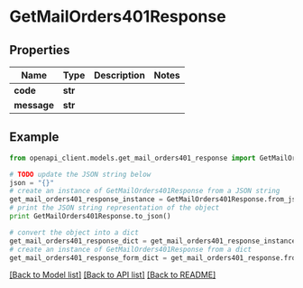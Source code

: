 # GetMailOrders401Response


## Properties
Name | Type | Description | Notes
------------ | ------------- | ------------- | -------------
**code** | **str** |  | 
**message** | **str** |  | 

## Example

```python
from openapi_client.models.get_mail_orders401_response import GetMailOrders401Response

# TODO update the JSON string below
json = "{}"
# create an instance of GetMailOrders401Response from a JSON string
get_mail_orders401_response_instance = GetMailOrders401Response.from_json(json)
# print the JSON string representation of the object
print GetMailOrders401Response.to_json()

# convert the object into a dict
get_mail_orders401_response_dict = get_mail_orders401_response_instance.to_dict()
# create an instance of GetMailOrders401Response from a dict
get_mail_orders401_response_form_dict = get_mail_orders401_response.from_dict(get_mail_orders401_response_dict)
```
[[Back to Model list]](../README.md#documentation-for-models) [[Back to API list]](../README.md#documentation-for-api-endpoints) [[Back to README]](../README.md)


